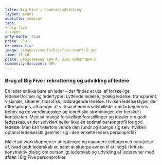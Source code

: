 ```yaml
---
title: Big Five i ledelsesudvikling
layout: event
subtitle: seminar
tags:
- big-five
- event
only-month: true
price: 950,-
ex-moms: true
image: /images/events/big-five-event-2.jpg
time: 17-20
place: Blegdamsvej 104 A, 2100 København Ø
community-discount: 40%
---
```


### Brug af Big Five i rekruttering og udvikling af ledere
En leder er ikke bare en leder – der findes et utal af forskellige ledelsesformer og ledertyper: Lyttende ledelse, tydelig ledelse, transparent, visionær, situeret, filosofisk, inddragende ledelse. Hvilken ledelsestype, der efterspørges, afhænger af virksomhedens selvbillede, medarbejdernes behov og de værdimæssige og teoretiske strømninger, der hersker i konteksten. Med så mange forskellige forestillinger og idealer om godt lederskab, er der selvklart heller ikke én optimal personprofil for god ledelse. Man kan tværtom vende den rundt og spørge sig selv, hvilken optimal ledelsesstil gemmer sig i den enkelte leders personprofil?

Målet på workshoppen er at optimere og nuancere deltagernes forståelse af, hvad godt lederskab er, samt at skærpe evnen til at indgå i kritisk-konstruktiv dialog om personligt lederskab og udvikling af lederevner med afsæt i Big Five personprofiler.
